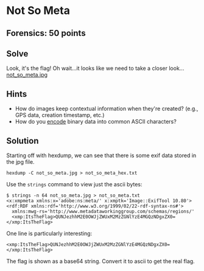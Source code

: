 # Not So Meta

## Forensics: 50 points

## Solve

Look, it's the flag! Oh wait...it looks like we need to take a closer look... [not\_so\_meta.jpg](./not\_so\_meta.jpg)

## Hints

* How do images keep contextual information when they're created? (e.g., GPS data, creation timestamp, etc.)
* How do you [encode](https://en.wikipedia.org/wiki/Base64) binary data into common ASCII characters?

## Solution

Starting off with hexdump, we can see that there is some exif data stored in the jpg file.
```
hexdump -C not_so_meta.jpg > not_so_meta_hex.txt
```
Use the `strings` command to view just the ascii bytes:
```
$ strings -n 64 not_so_meta.jpg > not_so_meta.txt
<x:xmpmeta xmlns:x='adobe:ns:meta/' x:xmptk='Image::ExifTool 10.80'>
<rdf:RDF xmlns:rdf='http://www.w3.org/1999/02/22-rdf-syntax-ns#'>
  xmlns:mwg-rs='http://www.metadataworkinggroup.com/schemas/regions/'
  <xmp:ItsTheFlag>QUNJezhhM2E0OWJjZWUxM2MzZGNlYzE4MGQzNDgxZX0=</xmp:ItsTheFlag>
```

One line is particularly interesting:
```
<xmp:ItsTheFlag>QUNJezhhM2E0OWJjZWUxM2MzZGNlYzE4MGQzNDgxZX0=</xmp:ItsTheFlag>
```

The flag is shown as a base64 string. Convert it to ascii to get the real flag.